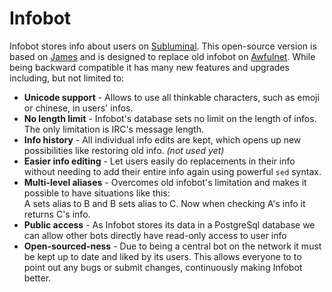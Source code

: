 Infobot
=======

Infobot stores info about users on [Subluminal](http://subluminal.net/). This open-source version is based on [James](https://github.com/svkampen/James) and is designed to replace old infobot on [Awfulnet](http://awfulnet.org/). 
While being backward compatible it has many new features and upgrades including, but not limited to:

* **Unicode support** - Allows to use all thinkable characters, such as emoji or chinese, in users' infos.
* **No length limit** - Infobot's database sets no limit on the length of infos. The only limitation is IRC's message length.
* **Info history** - All individual info edits are kept, which opens up new possibilities like restoring old info. *(not used yet)*
* **Easier info editing** - Let users easily do replacements in their info without needing to add their entire info again using powerful `sed` syntax.
* **Multi-level aliases** - Overcomes old infobot's limitation and makes it possible to have situations like this:
  <br>
  A sets alias to B and B sets alias to C. Now when checking A's info it returns C's info.
* **Public access** - As Infobot stores its data in a PostgreSql database we can allow other bots directly have read-only access to user info
* **Open-sourced-ness** - Due to being a central bot on the network it must be kept up to date and liked by its users. 
This allows everyone to to point out any bugs or submit changes, continuously making Infobot better.
